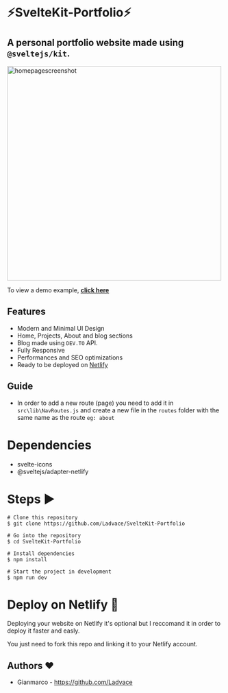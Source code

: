 # ⚡️SvelteKit-Portfolio⚡️

## A personal portfolio website made using `@sveltejs/kit`.

<p align="left">
    <img width="500" height="auto" src="https://i.imgur.com/IafmSKu.png" alt="homepagescreenshot" />
</p>

To view a demo example, **[click here](https://gianmarco.xyz)**

## Features

- Modern and Minimal UI Design
- Home, Projects, About and blog sections
- Blog made using `DEV.TO` API.
- Fully Responsive
- Performances and SEO optimizations
- Ready to be deployed on [Netlify](https://www.netlify.com/)

## Guide

- In order to add a new route (page) you need to add it in `src\lib\NavRoutes.js` and create a new file in the `routes` folder with the same name as the route `eg: about`

# Dependencies

- svelte-icons
- @sveltejs/adapter-netlify

# Steps ▶️

```
# Clone this repository
$ git clone https://github.com/Ladvace/SvelteKit-Portfolio
```

```
# Go into the repository
$ cd SvelteKit-Portfolio
```

```
# Install dependencies
$ npm install
```

```
# Start the project in development
$ npm run dev
```

# Deploy on Netlify 🚀

Deploying your website on Netlify it's optional but I reccomand it in order to deploy it faster and easly.

You just need to fork this repo and linking it to your Netlify account.

## Authors ❤️

- Gianmarco - https://github.com/Ladvace
